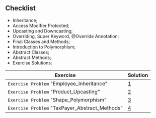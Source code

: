 ## Checklist

- Inheritance;
- Access Modifier Protected;
- Upcasting and Downcasting;
- Overriding, Super Keyword, @Override Annotation;
- Final Classes and Methods;
- Introduction to Polymorphism;
- Abstract Classes;
- Abstract Methods;
- Exercise Solutions:

| **Exercise**                                   | **Solution**                                                                                                                                                 |
|------------------------------------------------|--------------------------------------------------------------------------------------------------------------------------------------------------------------|
| `Exercise Problem` "Employee_Inheritance"      | [1](https://github.com/souzafcharles/Complete-Java-Object-Oriented-Programming-and-Projects/tree/master/Session_K11_Inheritance_and_Polymorphism/Exercise01) |
| `Exercise Problem` "Product_Upcasting"         | [2](https://github.com/souzafcharles/Complete-Java-Object-Oriented-Programming-and-Projects/tree/master/Session_K11_Inheritance_and_Polymorphism/Exercise02) |
| `Exercise Problem` "Shape_Polymorphism"        | [3](https://github.com/souzafcharles/Complete-Java-Object-Oriented-Programming-and-Projects/tree/master/Session_K11_Inheritance_and_Polymorphism/Exercise03) |
| `Exercise Problem` "TaxPayer_Abstract_Methods" | [4](https://github.com/souzafcharles/Complete-Java-Object-Oriented-Programming-and-Projects/tree/master/Session_K11_Inheritance_and_Polymorphism/Exercise04) |


